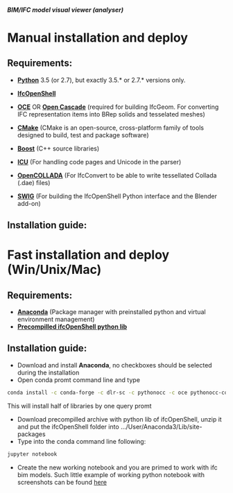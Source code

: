 ##### BIM/IFC model visual viewer (analyser)

# Manual installation and deploy
## Requirements: 

- **[Python](https://www.python.org/downloads/)**  3.5 (or 2.7), but exactly 3.5.* or 2.7.* versions only.

- **[IfcOpenShell](https://github.com/IfcOpenShell/IfcOpenShell)**

- **[OCE](https://github.com/tpaviot/oce)** OR **[Open Cascade](http://www.opencascade.org/getocc/download/loadocc/)** (required for building IfcGeom. For converting IFC representation items into BRep solids and tesselated meshes)

- **[CMake](https://cmake.org/download/)** (CMake is an open-source, cross-platform family of tools designed to build, test and package software)

- **[Boost](https://dl.bintray.com/boostorg/release/1.65.1/source/)** (C++ source libraries)

- **[ICU](http://site.icu-project.org/download)** (For handling code pages and Unicode in the parser)

- **[OpenCOLLADA](https://github.com/khronosGroup/OpenCOLLADA/)** (For IfcConvert to be able to write tessellated Collada (.dae) files)

- **[SWIG](http://www.swig.org/download.html)** (For building the IfcOpenShell Python interface and the Blender add-on)

## Installation guide:

# Fast installation and deploy (Win/Unix/Mac)

## Requirements:
- **[Anaconda](https://www.anaconda.com/download/)** (Package manager with preinstalled python and virtual environment management)
- **[Precompilled ifcOpenShell python lib](https://github.com/Luccifer/GoodDay/blob/master/src/ifcopenshell.zip)**

## Installation guide:
- Download and install **Anaconda**, no checkboxes should be selected during the installation
- Open conda promt command line and type 
```bash
conda install -c conda-forge -c dlr-sc -c pythonocc -c oce pythonocc-core==0.18 python=3
```
This will install half of libraries by one query promt
- Download precompilled archive with python lib of ifcOpenShell, unzip it and put the ifcOpenShell folder into .../User/Anaconda3/Lib/site-packages
- Type into the conda command line following:
```bash
jupyter notebook
```
- Create the new working notebook and you are primed to work with ifc bim models. Such little example of working python notebook with screenshots can be found [here](https://github.com/Luccifer/GoodDay/blob/master/House.ipynb)
